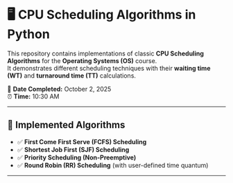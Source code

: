 # 🖥️ CPU Scheduling Algorithms in Python  

This repository contains implementations of classic **CPU Scheduling Algorithms** for the **Operating Systems (OS)** course.  
It demonstrates different scheduling techniques with their **waiting time (WT)** and **turnaround time (TT)** calculations.  

📅 **Date Completed:** October 2, 2025  
⏰ **Time:** 10:30 AM  

---

## 📌 Implemented Algorithms
- ✅ **First Come First Serve (FCFS) Scheduling**  
- ✅ **Shortest Job First (SJF) Scheduling**  
- ✅ **Priority Scheduling (Non-Preemptive)**  
- ✅ **Round Robin (RR) Scheduling** (with user-defined time quantum)  

---

